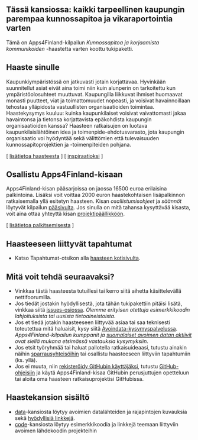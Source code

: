 ## Tässä kansiossa: kaikki tarpeellinen kaupungin parempaa kunnossapitoa ja vikaraportointia varten

Tämä on Apps4Finland-kilpailun _Kunnossapitoa ja korjaamista kommunikoiden_ -haastetta varten koottu tukipaketti. 

## Haaste sinulle

Kaupunkiympäristössä on jatkuvasti jotain korjattavaa. Hyvinkään suunnitellut asiat eivät aina toimi niin kuin
alunperin on tarkoitettu kun ympäristöolosuhteet muuttuvat. Kaupungilla liikkuvat ihmiset huomaavat monasti puutteet,
viat ja toimattomuudet nopeasti, ja voisivat havainnoillaan tehostaa ylläpidosta vastuullisten organisaatioiden
toimintaa. Haastekysymys kuuluu: kuinka kaupunkilaiset voisivat vaivattomasti jakaa havaintonsa ja tietonsa
korjattavista epäkohdista kaupungin organisaatioiden kanssa? Haasteen ratkaisujen on luotava kaupunkilaislähtöinen
idea ja toimenpide-ehdotusvarasto, jota kaupungin organisaatio voi hyödyntää sekä välittömien että tulevaisuuden
kunnossapitoprojektien ja -toimenpiteiden pohjana.

[ [lisätietoa haasteesta](taustatietoa.md) ] [ [inspiraatioksi](inspiraatioksi.md) ]

## Osallistu Apps4Finland-kisaan

Apps4Finland-kisan pääsarjoissa on jaossa 16500 euroa erilaisina palkintoina.
Lisäksi voit voittaa 2000 euron haastekohtaisen lisäpalkinnon ratkaisemalla yllä esitetyn haasteen.
Kisan _osallistumisohjeet_ ja _säännöt_ löytyvät kilpailun [pääsivulta](http://apps4finland.fi). Jos sinulla on mitä tahansa kysyttävää
kisasta, voit aina ottaa yhteyttä kisan [projektipäällikköön](http://www.apps4finland.fi/yhteystiedot/).

[ [lisätietoa palkitsemisesta](palkitsemisesta.md) ]

## Haasteeseen liittyvät tapahtumat

* Katso Tapahtumat-otsikon alla [haasteen kotisivulta](http://www.apps4finland.fi/haaste/kansalaispalaute/).

## Mitä voit tehdä seuraavaksi?

- Vinkkaa tästä haasteesta tutuillesi tai kerro siitä aihetta käsittelevällä nettifoorumilla.
- Jos tiedät jostakin hyödyllisestä, jota tähän tukipakettiin pitäisi lisätä, vinkkaa siitä [issues-osiossa](https://github.com/apps4finland/haaste-kaupungin-viat/issues?state=open). _Olemme erityisen otettuja esimerkkikoodin lahjoituksista tai uusista tietoaineistoista_.
- Jos et tiedä jotakin haasteeseen liittyvää asiaa tai saa teknisesti toteutettua mitä haluaisit, kysy siitä [Avoindata-kysymyspalvelussa](http://avoindata.net/). _Apps4Finland-kilpailun kumppanit ja [suomalaiset avoimen datan aktiivit](https://www.facebook.com/groups/fi.okfn/) ovat siellä mukana etsimässä vastauksia kysymyksiin_.
- Jos etsit työryhmää tai haluat pallotella ratkaisuideaasi, tutustu ainakin näihin [sparrausyhteisöihin](https://github.com/apps4finland/haaste-kaupungin-viat/blob/master/data/linkkeja.md) tai osallistu haasteeseen liittyviin tapahtumiin (ks. yllä).
- Jos ei muuta, niin [rekisteröidy GitHubin käyttäjäksi](https://github.com/signup), tutustu [GitHub-ohjeisiin](http://sixrevisions.com/resources/git-tutorials-beginners/) ja käytä Apps4Finland-kisaa GitHubin perusjuttujen opetteluun
tai aloita oma haasteen ratkaisuprojektisi GitHubissa.

## Haastekansion sisältö
- [data](https://github.com/apps4finland/haaste-kaupungin-viat/tree/master/data)-kansiosta löytyy avoimien datalähteiden ja rajapintojen kuvauksia sekä [hyödyllisiä linkkejä](https://github.com/apps4finland/haaste-kaupungin-viat/blob/master/data/linkkeja.md).
- [code](https://github.com/apps4finland/haaste-kaupungin-viat/tree/master/code)-kansiosta löytyy esimerkkikoodia ja linkkejä teemaan liittyviin avoimen lähdekoodin projekteihin

